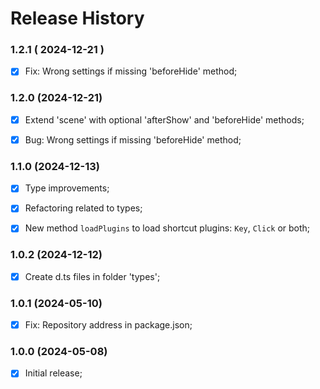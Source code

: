 # Release History


### 1.2.1 ( 2024-12-21 )
- [x] Fix: Wrong settings if missing 'beforeHide' method;


### 1.2.0 (2024-12-21)
- [x] Extend 'scene' with optional 'afterShow' and 'beforeHide' methods;
- [x] Bug: Wrong settings if missing 'beforeHide' method;



### 1.1.0 (2024-12-13)
- [x] Type improvements;
- [x] Refactoring related to types;
- [x] New method `loadPlugins` to load shortcut plugins: `Key`, `Click` or both;



### 1.0.2 (2024-12-12)
- [x] Create d.ts files in folder 'types';



### 1.0.1 (2024-05-10)
- [x] Fix: Repository address in package.json;



### 1.0.0 (2024-05-08)
- [x] Initial release;


